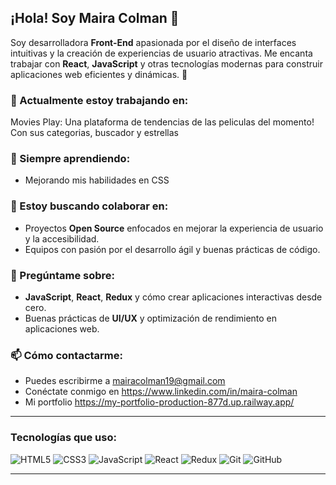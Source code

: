 ## ¡Hola! Soy Maira Colman 👋

Soy desarrolladora **Front-End** apasionada por el diseño de interfaces intuitivas y la creación de experiencias de usuario atractivas. Me encanta trabajar con **React**, **JavaScript** y otras tecnologías modernas para construir aplicaciones web eficientes y dinámicas. 🌟

### 🔭 Actualmente estoy trabajando en:
Movies Play: 
Una plataforma de tendencias de las peliculas del momento!
Con sus categorias, buscador y estrellas


### 🌱 Siempre aprendiendo:
- Mejorando mis habilidades en CSS

### 👯 Estoy buscando colaborar en:
- Proyectos **Open Source** enfocados en mejorar la experiencia de usuario y la accesibilidad.
- Equipos con pasión por el desarrollo ágil y buenas prácticas de código.

### 💬 Pregúntame sobre:
- **JavaScript**, **React**, **Redux** y cómo crear aplicaciones interactivas desde cero.
- Buenas prácticas de **UI/UX** y optimización de rendimiento en aplicaciones web.

### 📫 Cómo contactarme:
- Puedes escribirme a mairacolman19@gmail.com
- Conéctate conmigo en https://www.linkedin.com/in/maira-colman
- Mi portfolio https://my-portfolio-production-877d.up.railway.app/ 


---

### Tecnologías que uso:

![HTML5](https://img.shields.io/badge/-HTML5-E34F26?style=flat-square&logo=html5&logoColor=white)
![CSS3](https://img.shields.io/badge/-CSS3-1572B6?style=flat-square&logo=css3)
![JavaScript](https://img.shields.io/badge/-JavaScript-F7DF1E?style=flat-square&logo=javascript&logoColor=black)
![React](https://img.shields.io/badge/-React-61DAFB?style=flat-square&logo=react)
![Redux](https://img.shields.io/badge/-Redux-764ABC?style=flat-square&logo=redux)
![Git](https://img.shields.io/badge/-Git-F05032?style=flat-square&logo=git)
![GitHub](https://img.shields.io/badge/-GitHub-181717?style=flat-square&logo=github)


---

